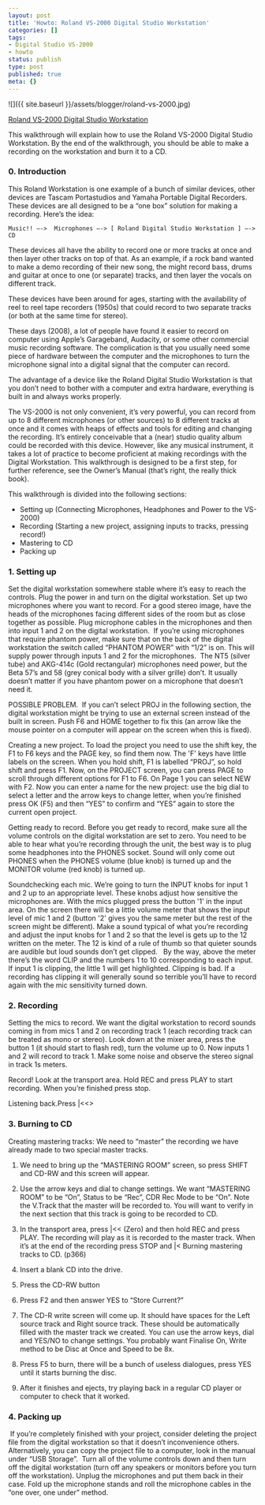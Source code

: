 ```yaml
---
layout: post
title: 'Howto: Roland VS-2000 Digital Studio Workstation'
categories: []
tags:
- Digital Studio VS-2000
- howto
status: publish
type: post
published: true
meta: {}
---
```


![]({{ site.baseurl }}/assets/blogger/roland-vs-2000.jpg)

[Roland VS-2000 Digital Studio Workstation](http://www.flickr.com/photos/chuck_notorious/2389243312/)

This walkthrough will explain how to use the Roland VS-2000 Digital Studio Workstation. By the end of the walkthrough, you should be able to make a recording on the workstation and burn it to a CD.

### 0. Introduction

This Roland Workstation is one example of a bunch of similar devices, other devices are Tascam Portastudios and Yamaha Portable Digital Recorders. These devices are all designed to be a “one box” solution for making a recording. Here’s the idea:

    Music!! —->  Microphones —-> [ Roland Digital Studio Workstation ] —-> CD

These devices all have the ability to record one or more tracks at once and then layer other tracks on top of that. As an example, if a rock band wanted to make a demo recording of their new song, the might record bass, drums and guitar at once to one (or separate) tracks, and then layer the vocals on different track.

These devices have been around for ages, starting with the availability of reel to reel tape recorders (1950s) that could record to two separate tracks (or both at the same time for stereo).

These days (2008), a lot of people have found it easier to record on computer using Apple’s Garageband, Audacity, or some other commercial music recording software. The complication is that you usually need some piece of hardware between the computer and the microphones to turn the microphone signal into a digital signal that the computer can record.

The advantage of a device like the Roland Digital Studio Workstation is that you don’t need to bother with a computer and extra hardware, everything is built in and always works properly.

The VS-2000 is not only convenient, it’s very powerful, you can record from up to 8 different microphones (or other sources) to 8 different tracks at once and it comes with heaps of effects and tools for editing and changing the recording. It’s entirely conceivable that a (near) studio quality album could be recorded with this device. However, like any musical instrument, it takes a lot of practice to become proficient at making recordings with  the Digital Workstation. This walkthrough is designed to be a first step, for further reference, see the Owner’s Manual (that’s right, the really thick book).

This walkthrough is divided into the following sections:

* Setting up (Connecting Microphones, Headphones and Power to the VS-2000)
* Recording (Starting a new project, assigning inputs to tracks, pressing record!)
* Mastering to CD
* Packing up

### 1. Setting up 

Set the digital workstation somewhere stable where it’s easy to reach the controls. Plug the power in and turn on the digital workstation. Set up two microphones where you want to record. For a good stereo image, have the heads of the microphones facing different sides of the room but as close together as possible. Plug microphone cables in the microphones and then into input 1 and 2 on the digital workstation.  If you’re using microphones that require phantom power, make sure that on the back of the digital workstation the switch called “PHANTOM POWER” with “1/2” is on. This will supply power through inputs 1 and 2 for the microphones.  The NT5 (silver tube) and AKG-414c (Gold rectangular) microphones need power, but the Beta 57’s and 58 (grey conical body with a silver grille) don’t. It usually doesn’t matter if you have phantom power on a microphone that doesn’t need it.  

POSSIBLE PROBLEM.  If you can’t select PROJ in the following section, the digital workstation might be trying to use an external screen instead of the built in screen. Push F6 and HOME together to fix this (an arrow like the mouse pointer on a computer will appear on the screen when this is fixed).  

Creating a new project. To load the project you need to use the shift key, the F1 to F6 keys and the PAGE key, so find them now. The 'F' keys have little labels on the screen. When you hold shift, F1 is labelled “PROJ”, so hold shift and press F1. Now, on the PROJECT screen, you can press PAGE to scroll through different options for F1 to F6. On Page 1 you can select NEW with F2. Now you can enter a name for the new project: use the big dial to select a letter and the arrow keys to change letter, when you’re finished press OK (F5) and then “YES” to confirm and “YES” again to store the current open project.  

Getting ready to record. Before you get ready to record, make sure all the volume controls on the digital workstation are set to zero. You need to be able to hear what you’re recording through the unit, the best way is to plug some headphones into the PHONES socket. Sound will only come out PHONES when the PHONES volume (blue knob) is turned up and the MONITOR volume (red knob) is turned up.   

Soundchecking each mic. We’re going to turn the INPUT knobs for input 1 and 2 up to an appropriate level. These knobs adjust how sensitive the microphones are. With the mics plugged press the button '1' in the input area. On the screen there will be a little volume meter that shows the input level of mic 1 and 2 (button '2' gives you the same meter but the rest of the screen might be different). Make a sound typical of what you’re recording and adjust the input knobs for 1 and 2 so that the level is gets up to the 12 written on the meter. The 12 is kind of a rule of thumb so that quieter sounds are audible but loud sounds don’t get clipped.   By the way, above the meter there’s the word CLIP and the numbers 1 to 10 corresponding to each input. If input 1 is clipping, the little 1 will get highlighted. Clipping is bad. If a recording has clipping it will generally sound so terrible you’ll have to record again with the mic sensitivity turned down. 

### 2. Recording  

Setting the mics to record. We want the digital workstation to record sounds coming in from mics 1 and 2 on recording track 1 (each recording track can be treated as mono or stereo). Look down at the mixer area, press the button 1 (it should start to flash red), turn the volume up to 0. Now inputs 1 and 2 will record to track 1. Make some noise and observe the stereo signal in track 1s meters.  

Record! Look at the transport area. Hold REC and press PLAY to start recording. When you’re finished press stop.

Listening back.Press |<<>

### 3. Burning to CD 

Creating mastering tracks: We need to “master” the recording we have already made to two special master tracks.

1. We need to bring up the “MASTERING ROOM” screen, so press SHIFT and CD-RW and this screen will appear.
2. Use the arrow keys and dial to change settings. We want “MASTERING ROOM” to be “On”, Status to be “Rec”, CDR Rec Mode to be “On”. Note the V.Track that the master will be recorded to. You will want to verify in the next section that this track is going to be recorded to CD.
3. In the transport area, press |<< (Zero) and then hold REC and press PLAY. The recording will play as it is recorded to the master track. When it’s at the end of the recording press STOP and |<
Burning mastering tracks to CD. (p366)

1. Insert a blank CD into the drive.
2. Press the CD-RW button
3. Press F2 and then answer YES to “Store Current?”
4. The CD-R write screen will come up. It should have spaces for the Left source track and Right source track. These should be automatically filled with the master track we created. You can use the arrow keys, dial and YES/NO to change settings. You probably want Finalise On, Write method to be Disc at Once and Speed to be 8x.
5. Press F5 to burn, there will be a bunch of useless dialogues, press YES until it starts burning the disc.
6. After it finishes and ejects, try playing back in a regular CD player or computer to check that it worked.

### 4. Packing up

 If you’re completely finished with your project, consider deleting the project file from the digital workstation so that it doesn’t inconvenience others. Alternatively, you can copy the project file to a computer, look in the manual under “USB Storage”.  Turn all of the volume controls down and then turn off the digital workstation (turn off any speakers or monitors before you turn off the workstation). Unplug the microphones and put them back in their case. Fold up the microphone stands and roll the microphone cables in the “one over, one under” method.
